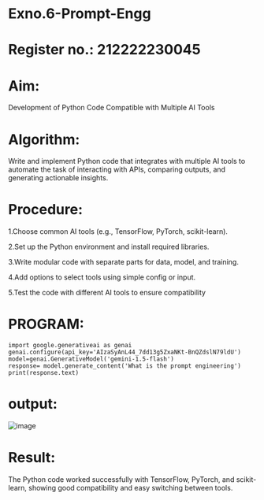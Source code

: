 # Exno.6-Prompt-Engg

# Register no.: 212222230045
# Aim:
Development of Python Code Compatible with Multiple AI Tools


# Algorithm: 
Write and implement Python code that integrates with multiple AI tools to automate the task of interacting with APIs, comparing outputs, and generating actionable insights.

# Procedure:
1.Choose common AI tools (e.g., TensorFlow, PyTorch, scikit-learn).

2.Set up the Python environment and install required libraries.

3.Write modular code with separate parts for data, model, and training.

4.Add options to select tools using simple config or input.

5.Test the code with different AI tools to ensure compatibility

# PROGRAM:
```
import google.generativeai as genai
genai.configure(api_key='AIzaSyAnL44_7dd13g5ZxaNKt-BnQZdslN79ldU')
model=genai.GenerativeModel('gemini-1.5-flash')
response= model.generate_content('What is the prompt engineering')
print(response.text)
```
# output:
![image](https://github.com/user-attachments/assets/f115d87e-428e-475e-8ce0-97cc0bd1da79)



# Result: 
The Python code worked successfully with TensorFlow, PyTorch, and scikit-learn, showing good compatibility and easy switching between tools.

